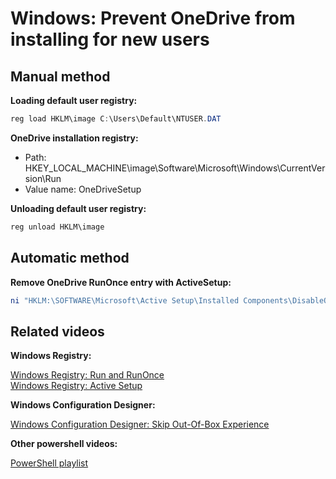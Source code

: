 # Windows: Prevent OneDrive from installing for new users

## Manual method

<b>Loading default user registry:</b>

```powershell
reg load HKLM\image C:\Users\Default\NTUSER.DAT
```

<b>OneDrive installation registry:</b>

* Path: HKEY_LOCAL_MACHINE\image\Software\Microsoft\Windows\CurrentVersion\Run
* Value name: OneDriveSetup

<b>Unloading default user registry:</b>

```powershell
reg unload HKLM\image
```

## Automatic method

<b>Remove OneDrive RunOnce entry with ActiveSetup:</b>

```powershell
ni "HKLM:\SOFTWARE\Microsoft\Active Setup\Installed Components\DisableOneDrive" | New-ItemProperty -Name "StubPath" -Value 'REG DELETE "HKCU\Software\Microsoft\Windows\CurrentVersion\Run" /v OneDriveSetup /f'
```

## Related videos

<b>Windows Registry:</b>

[Windows Registry: Run and RunOnce](https://youtu.be/zgFzCq5uEPw) <br />
[Windows Registry: Active Setup](https://youtu.be/HrVJ7wdvfmo)

<b>Windows Configuration Designer:</b>

[Windows Configuration Designer: Skip Out-Of-Box Experience](https://youtu.be/Lqf4i1nHV7I)

<b>Other powershell videos:</b>

[PowerShell playlist](https://www.youtube.com/playlist?list=PLVncjTDMNQ4RDyVzbV0_kpXCScTMgUw_A)